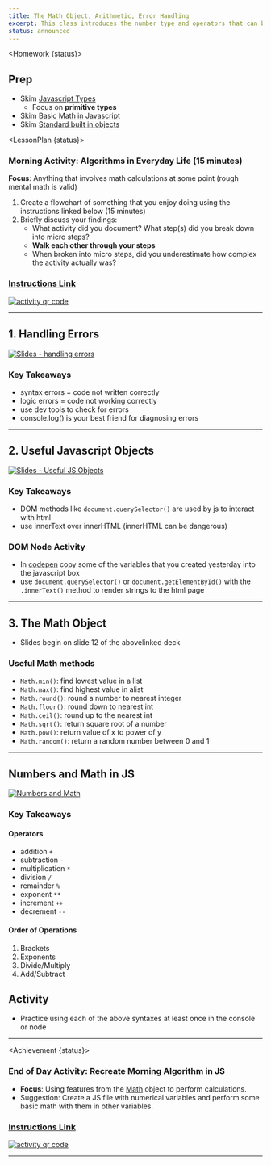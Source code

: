 ```yaml
---
title: The Math Object, Arithmetic, Error Handling
excerpt: This class introduces the number type and operators that can be used with it.
status: announced
---
```


<script>
	import Homework from "$lib/components/Homework.svelte";
	import LessonPlan from "$lib/components/LessonPlan.svelte";
	import Achievement from "$lib/components/Achievement.svelte";
</script>

<Homework {status}>

<h2>Prep</h2>

- Skim [Javascript Types](https://dev.to/carlosrafael22/back-to-the-basics-primitive-and-object-types-in-javascript-18c2https://developer.mozilla.org/en-US/docs/Glossary/Primitive)
  - Focus on **primitive types**
- Skim [Basic Math in Javascript](https://developer.mozilla.org/en-US/docs/Learn/JavaScript/First_steps/Math)
- Skim [Standard built in objects](https://developer.mozilla.org/en-US/docs/Web/JavaScript/Reference/Global_Objects)

</Homework>

<LessonPlan {status}>

### Morning Activity: Algorithms in Everyday Life (15 minutes)

**Focus**: Anything that involves math calculations at some point (rough mental math is valid)

1. Create a flowchart of something that you enjoy doing using the instructions linked below (15 minutes)
2. Briefly discuss your findings:
   - What activity did you document? What step(s) did you break down into micro steps?
   - **Walk each other through your steps**
   - When broken into micro steps, did you underestimate how complex the activity actually was?

<a href="https://gist.github.com/lilyx13/423ffbe6e8da87497b134985ba90ab15">
  <h3>Instructions Link</h3>
  <img src="/images/qr-codes/algorithm-activity.png" alt="activity qr code" class="w-48">
</a>

---

<h2>1. Handling Errors</h2>

[![Slides - handling errors](/images/slides/cpnt-262/js-errors.png)](/slides/cpnt-262/js-errors)

### Key Takeaways

- syntax errors = code not written correctly
- logic errors = code not working correctly
- use dev tools to check for errors
- console.log() is your best friend for diagnosing errors

---

<h2>2. Useful Javascript Objects</h2>

[![Slides - Useful JS Objects](/images/slides/cpnt-262/js-useful-objects.png)](/slides/cpnt-262/js-useful-objects)

### Key Takeaways

- DOM methods like `document.querySelector()` are used by js to interact with html
- use innerText over innerHTML (innerHTML can be dangerous)

### DOM Node Activity

- In [codepen](https://codepen.io) copy some of the variables that you created yesterday into the javascript box
- use `document.querySelector()` or `document.getElementById()` with the `.innerText()` method to render strings to the html page

---

<h2>3. The Math Object</h2>

- Slides begin on slide 12 of the abovelinked deck

### Useful Math methods

- `Math.min()`: find lowest value in a list
- `Math.max()`: find highest value in alist
- `Math.round()`: round a number to nearest integer
- `Math.floor()`: round down to nearest int
- `Math.ceil()`: round up to the nearest int
- `Math.sqrt()`: return square root of a number
- `Math.pow()`: return value of x to power of y
- `Math.random()`: return a random number between 0 and 1

---

<h2>Numbers and Math in JS</h2>

[![Numbers and Math](/images/slides/cpnt-262/js-numbers-math.png)](/slides/cpnt-262/js-numbers-math)

### Key Takeaways

#### Operators

- addition `+`
- subtraction `-`
- multiplication `*`
- division `/`
- remainder `%`
- exponent `**`
- increment `++`
- decrement `--`

#### Order of Operations

1. Brackets
2. Exponents
3. Divide/Multiply
4. Add/Subtract

## Activity

- Practice using each of the above syntaxes at least once in the console or node

---

</LessonPlan>

<Achievement {status}>

### End of Day Activity: Recreate Morning Algorithm in JS

- **Focus**: Using features from the [Math](https://developer.mozilla.org/en-US/docs/Web/JavaScript/Reference/Global_Objects/Math) object to perform calculations.
- Suggestion: Create a JS file with numerical variables and perform some basic math with them in other variables.

<a href="https://gist.github.com/lilyx13/c81f1e72f83586efcd97206b806fd494">
  <h3>Instructions Link</h3>
  <img src="/images/qr-codes/algorithm-followup-activity.png" alt="activity qr code" class="w-48">
</a>

---

</Achievement>
